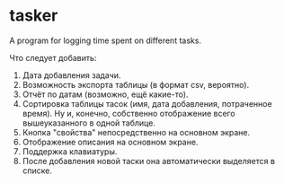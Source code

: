 # tasker
A program for logging time spent on different tasks.

Что следует добавить:
1. Дата добавления задачи.
2. Возможность экспорта таблицы (в формат csv, вероятно).
3. Отчёт по датам (возможно, ещё какие-то).
4. Сортировка таблицы тасок (имя, дата добавления, потраченное время). Ну и, конечно, собственно отображение всего вышеуказанного в одной таблице.
5. Кнопка "свойства" непосредственно на основном экране.
6. Отображение описания на основном экране.
7. Поддержка клавиатуры.
8. После добавления новой таски она автоматически выделяется в списке.
